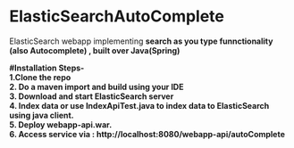 # ElasticSearchAutoComplete
ElasticSearch webapp implementing <b>search as you type funnctionality (also Autocomplete)<b> , built over Java(Spring)

#Installation Steps-
<br>1.Clone the repo
<br>2. Do a maven import and build using your IDE
<br>3. Download and start ElasticSearch server
<br>4. Index data or use IndexApiTest.java to index data to ElasticSearch using java client.
<br>5. Deploy webapp-api.war.
<br>6. Access service via : http://localhost:8080/webapp-api/autoComplete
